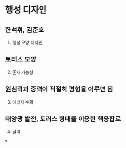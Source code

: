 # 행성 디자인
## 한석휘, 김준호

1. 행성 모양 디자인

토러스 모양
------------------
2. 존재 가능성

원심력과 중력이 적절히 평형을 이루면 됨
-------------------
3. 에너지 수확

태양광 발전, 토러스 형태를 이용한 핵융합로
------------------
4. 달력

?
